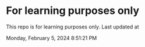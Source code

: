# For learning purposes only
This repo is for learning purposes only.
Last updated at

Monday, February 5, 2024 8:51:21 PM

